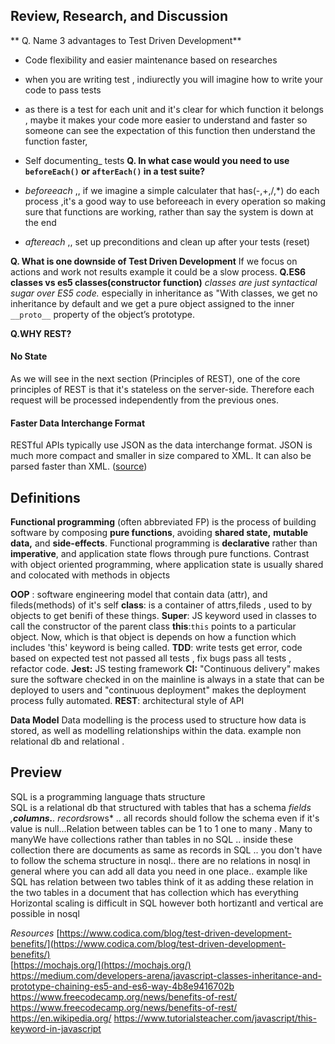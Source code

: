 
## Review, Research, and Discussion

 ** Q. Name 3 advantages to Test Driven Development**
- Code flexibility and easier maintenance based on researches
- when you are writing test , indiurectly you will imagine how to write your code to pass tests
- as there is a test for each unit and it's clear for which function it belongs , maybe it makes your code more easier to understand and faster so someone can see the expectation of this function  then understand the function faster,
 - Self documenting_ tests
**Q. In what case would you need to use  `beforeEach()`  or  `afterEach()`  in a test suite?**
- *beforeeach* ,, if we imagine a simple calculater that has(-,+,/,*) do each process ,it's a good way to use beforeeach in every operation so making sure that functions are working, rather than say the system is down at the end

- *aftereach* ,, set up preconditions and clean up after your tests (reset)


**Q. What is one downside of Test Driven Development**
If we focus  on actions and work not results example it could be a slow process. 
**Q.ES6 classes vs es5 classes(constructor function)**
_classes are just syntactical sugar over ES5 code._
especially in inheritance as "With classes, we get no inheritance by default and we get a pure object assigned to the inner  `__proto__`  property of the object’s prototype.

**Q.WHY REST?**
#### No State
As we will see in the next section (Principles of REST), one of the core principles of REST is that it's stateless on the server-side. Therefore each request will be processed independently from the previous ones.

#### Faster Data Interchange Format
RESTful APIs typically use JSON as the data interchange format. JSON is much more compact and smaller in size compared to XML. It can also be parsed faster than XML. ([source](http://ijcsn.org/IJCSN-2014/3-4/JSON-vs-XML-A-Comparative-Performance-Analysis-of-Data-Exchange-Formats.pdf))



## Definitions
**Functional programming** (often abbreviated FP) is the process of building software by composing **pure functions**, avoiding **shared state,**  **mutable data,** and **side-effects**. Functional programming is **declarative** rather than **imperative**, and application state flows through pure functions. Contrast with object oriented programming, where application state is usually shared and colocated with methods in objects

**OOP** : software engineering model that contain data (attr), and fileds(methods) of it's self
**class**: is a container of attrs,fileds , used to by objects to get benifi of these things.
**Super**: JS keyword used in classes to call the constructor of the parent class 
**this**:`this`  points to a particular object. Now, which is that object is depends on how a function which includes 'this' keyword is being called.
**TDD**: write tests get error, code based on expected test not passed all tests , fix bugs pass all tests , refactor code.
**Jest:** JS testing framework
**CI:** "Continuous delivery" makes sure the software checked in on the mainline is always in a state that can be deployed to users and "continuous deployment" makes the deployment process fully automated.
**REST**: architectural style of API

**Data Model** Data modelling is the process used to structure how data is stored, as well as modelling relationships within the data. example non relational db and relational .

## Preview
SQL is a programming language thats structure  
SQL is a relational db that structured with tables that has a schema *fields ,**columns.**. records*rows* .. all records should follow the schema even if it's value is null...Relation between tables can be 1 to 1 one to many . Many to manyWe have collections rather than tables in no SQL .. inside these collection there are documents as same as records in SQL .. you don't have to follow the schema structure in nosql.. there are no relations in nosql in general where you can add all data you need in one place.. example like SQL has relation between two tables think of it as adding these relation in the two tables in a document that has collection which has everything  
Horizontal scaling is difficult in SQL however both hortizantl and vertical are possible in nosql

*Resources*
[https://www.codica.com/blog/test-driven-development-benefits/](https://www.codica.com/blog/test-driven-development-benefits/)  
[https://mochajs.org/](https://mochajs.org/)
https://medium.com/developers-arena/javascript-classes-inheritance-and-prototype-chaining-es5-and-es6-way-4b8e9416702b
https://www.freecodecamp.org/news/benefits-of-rest/
https://www.freecodecamp.org/news/benefits-of-rest/
https://en.wikipedia.org/
https://www.tutorialsteacher.com/javascript/this-keyword-in-javascript